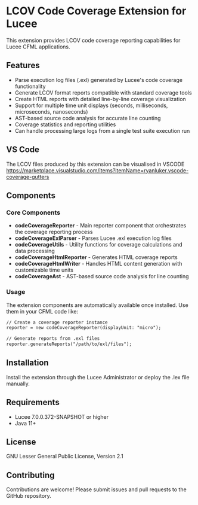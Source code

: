 # LCOV Code Coverage Extension for Lucee

This extension provides LCOV code coverage reporting capabilities for Lucee CFML applications.

## Features

- Parse execution log files (.exl) generated by Lucee's code coverage functionality
- Generate LCOV format reports compatible with standard coverage tools
- Create HTML reports with detailed line-by-line coverage visualization
- Support for multiple time unit displays (seconds, milliseconds, microseconds, nanoseconds)
- AST-based source code analysis for accurate line counting
- Coverage statistics and reporting utilities
- Can handle processing large logs from a single test suite execution run

## VS Code 

The LCOV files produced by this extension can be visualised in VSCODE
https://marketplace.visualstudio.com/items?itemName=ryanluker.vscode-coverage-gutters

## Components

### Core Components

- **codeCoverageReporter** - Main reporter component that orchestrates the coverage reporting process
- **codeCoverageExlParser** - Parses Lucee .exl execution log files
- **codeCoverageUtils** - Utility functions for coverage calculations and data processing
- **codeCoverageHtmlReporter** - Generates HTML coverage reports
- **codeCoverageHtmlWriter** - Handles HTML content generation with customizable time units
- **codeCoverageAst** - AST-based source code analysis for line counting

### Usage

The extension components are automatically available once installed. Use them in your CFML code like:

```cfml
// Create a coverage reporter instance
reporter = new codeCoverageReporter(displayUnit: "micro");

// Generate reports from .exl files
reporter.generateReports("/path/to/exl/files");
```

## Installation

Install the extension through the Lucee Administrator or deploy the .lex file manually.

## Requirements

- Lucee 7.0.0.372-SNAPSHOT or higher
- Java 11+

## License

GNU Lesser General Public License, Version 2.1

## Contributing

Contributions are welcome! Please submit issues and pull requests to the GitHub repository.